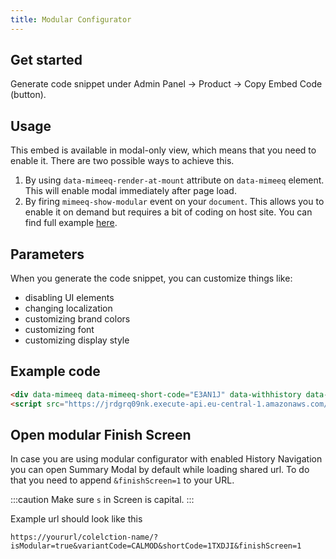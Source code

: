 ```yaml
---
title: Modular Configurator
---
```


## Get started

Generate code snippet under Admin Panel -> Product -> Copy Embed Code (button).

## Usage

This embed is available in modal-only view, which means that you need to enable it. There are two possible ways to achieve this.

1. By using `data-mimeeq-render-at-mount` attribute on `data-mimeeq` element. This will enable modal immediately after page load.
2. By firing `mimeeq-show-modular` event on your `document`. This allows you to enable it on demand but requires a bit of coding on host site. You can find full example [here](/guides-modular).

## Parameters

When you generate the code snippet, you can customize things like:

- disabling UI elements
- changing localization
- customizing brand colors
- customizing font
- customizing display style

## Example code

```html
<div data-mimeeq data-mimeeq-short-code="E3AN1J" data-withhistory data-locale="en"></div>
<script src="https://jrdgrq09nk.execute-api.eu-central-1.amazonaws.com/api/cpq/get-embed-short-code-data?shortCode=E3AN1J&html=1" rel="script" type="application/javascript" async></script>
```

## Open modular Finish Screen

In case you are using modular configurator with enabled History Navigation you can open Summary Modal by default while loading shared url.
To do that you need to append `&finishScreen=1` to your URL.


:::caution
Make sure `s` in Screen is capital. 
:::

Example url should look like this 

`https://yoururl/colelction-name/?isModular=true&variantCode=CALMOD&shortCode=1TXDJI&finishScreen=1`
